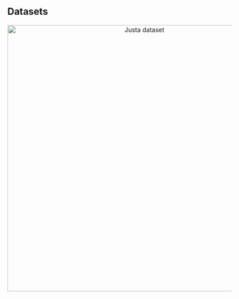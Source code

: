 ## Datasets

<p align="center">
  <img src="https://github.com/Josef4Sci/AHRS_Filter/blob/master/Datasets/Justa.png?raw=true" width="600" title="Justa dataset">
</p>
